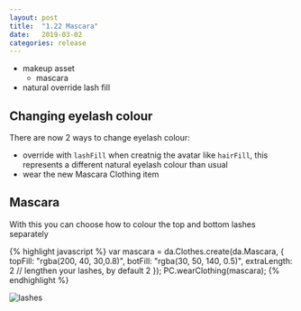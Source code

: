 ```yaml
---
layout: post
title:  "1.22 Mascara"
date:   2019-03-02
categories: release
---
```


- makeup asset
    - mascara
- natural override lash fill

## Changing eyelash colour

There are now 2 ways to change eyelash colour:
 - override with `lashFill` when creatnig the avatar like `hairFill`, this represents a different
 natural eyelash colour than usual
 - wear the new Mascara Clothing item
 
## Mascara

With this you can choose how to colour the top and bottom lashes separately

{% highlight javascript %}
var mascara = da.Clothes.create(da.Mascara, {
    topFill: "rgba(200, 40, 30,0.8)",
    botFill: "rgba(30, 50, 140, 0.5)",
    extraLength: 2  // lengthen your lashes, by default 2
});
PC.wearClothing(mascara);
{% endhighlight %}

![lashes](https://i.imgur.com/7FTddKP.png)


